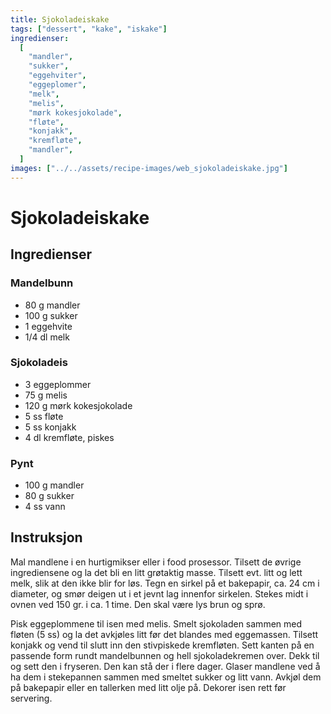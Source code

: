 ```yaml
---
title: Sjokoladeiskake
tags: ["dessert", "kake", "iskake"]
ingredienser:
  [
    "mandler",
    "sukker",
    "eggehviter",
    "eggeplomer",
    "melk",
    "melis",
    "mørk kokesjokolade",
    "fløte",
    "konjakk",
    "kremfløte",
    "mandler",
  ]
images: ["../../assets/recipe-images/web_sjokoladeiskake.jpg"]
---
```


# Sjokoladeiskake

## Ingredienser

### Mandelbunn

- 80 g mandler
- 100 g sukker
- 1 eggehvite
- 1/4 dl melk

### Sjokoladeis

- 3 eggeplommer
- 75 g melis
- 120 g mørk kokesjokolade
- 5 ss fløte
- 5 ss konjakk
- 4 dl kremfløte, piskes

### Pynt

- 100 g mandler
- 80 g sukker
- 4 ss vann

## Instruksjon

Mal mandlene i en hurtigmikser eller i food prosessor. Tilsett de øvrige ingrediensene og la det bli en litt grøtaktig masse. Tilsett evt. litt og lett melk, slik at den ikke blir for løs. Tegn en sirkel på et bakepapir, ca. 24 cm i diameter, og smør deigen ut i et jevnt lag innenfor sirkelen. Stekes midt i ovnen ved 150 gr. i ca. 1 time. Den skal være lys brun og sprø.

Pisk eggeplommene til isen med melis. Smelt sjokoladen sammen med fløten (5 ss) og la det avkjøles litt før det blandes med eggemassen. Tilsett konjakk og vend til slutt inn den stivpiskede kremfløten. Sett kanten på en passende form rundt mandelbunnen og hell sjokoladekremen over. Dekk til og sett den i fryseren. Den kan stå der i flere dager. Glaser mandlene ved å ha dem i stekepannen sammen med smeltet sukker og litt vann. Avkjøl dem på bakepapir eller en tallerken med litt olje på. Dekorer isen rett før servering.
